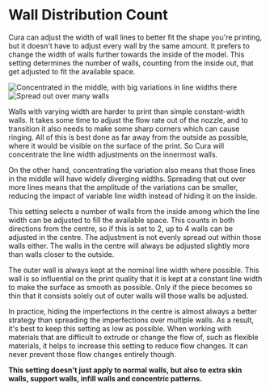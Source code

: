 Wall Distribution Count
====
Cura can adjust the width of wall lines to better fit the shape you're printing, but it doesn't have to adjust every wall by the same amount. It prefers to change the width of walls further towards the inside of the model. This setting determines the number of walls, counting from the inside out, that get adjusted to fit the available space.

![Concentrated in the middle, with big variations in line widths there](../images/wall_distribution_count_1.png)
![Spread out over many walls](../images/wall_distribution_count_5.png)

Walls with varying width are harder to print than simple constant-width walls. It takes some time to adjust the flow rate out of the nozzle, and to transition it also needs to make some sharp corners which can cause ringing. All of this is best done as far away from the outside as possible, where it would be visible on the surface of the print. So Cura will concentrate the line width adjustments on the innermost walls.

On the other hand, concentrating the variation also means that those lines in the middle will have widely diverging widths. Spreading that out over more lines means that the amplitude of the variations can be smaller, reducing the impact of variable line width instead of hiding it on the inside.

This setting selects a number of walls from the inside among which the line width can be adjusted to fill the available space. This counts in both directions from the centre, so if this is set to 2, up to 4 walls can be adjusted in the centre. The adjustment is not evenly spread out within those walls either. The walls in the centre will always be adjusted slightly more than walls closer to the outside.

The outer wall is always kept at the nominal line width where possible. This wall is so influential on the print quality that it is kept at a constant line width to make the surface as smooth as possible. Only if the piece becomes so thin that it consists solely out of outer walls will those walls be adjusted.

In practice, hiding the imperfections in the centre is almost always a better strategy than spreading the imperfections over multiple walls. As a result, it's best to keep this setting as low as possible. When working with materials that are difficult to extrude or change the flow of, such as flexible materials, it helps to increase this setting to reduce flow changes. It can never prevent those flow changes entirely though.

**This setting doesn't just apply to normal walls, but also to extra skin walls, support walls, infill walls and concentric patterns.**